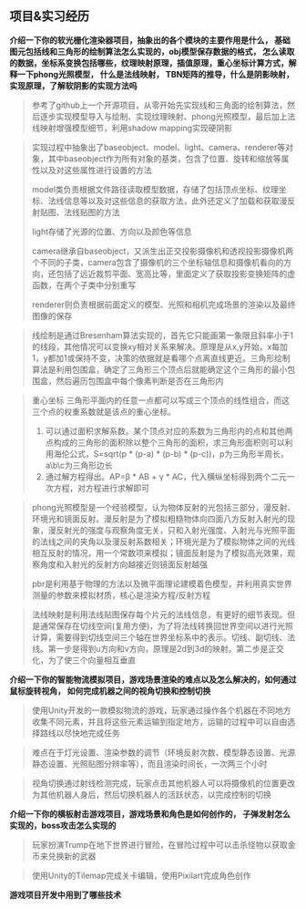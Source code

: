 ## 项目&实习经历 ##

__介绍一下你的软光栅化渲染器项目，抽象出的各个模块的主要作用是什么， 基础图元包括线和三角形的绘制算法怎么实现的，obj模型保存数据的格式， 怎么读取的数据，坐标系变换包括哪些，纹理映射原理，插值原理，重心坐标计算方式，解释一下phong光照模型， 什么是法线映射， TBN矩阵的推导，什么是阴影映射，实现原理，了解软阴影的实现方法吗__



> 参考了github上一个开源项目，从零开始先实现线和三角面的绘制算法，然后逐步实现模型导入与绘制、实现纹理映射、phong光照模型，最后加上法线映射增强模型细节，利用shadow  mapping实现硬阴影



> 实现过程中抽象出了baseobject、model、light、camera、renderer等对象，其中baseobject作为所有对象的基类，包含了位置、旋转和缩放等属性以及对这些属性进行设置的方法
>
> model类负责根据文件路径读取模型数据，存储了包括顶点坐标、纹理坐标、法线信息等以及对这些信息的获取方法，此外还定义了加载和获取漫反射贴图、法线贴图的方法
>
> light存储了光源的位置、方向以及颜色等信息
>
> camera继承自baseobject，又派生出正交投影摄像机和透视投影摄像机两个不同的子类，camera包含了摄像机的三个坐标轴信息和摄像机看向的方向，还包括了远近裁剪平面、宽高比等，里面定义了获取投影变换矩阵的虚函数，在两个子类中分别重写
>
> renderer则负责根据前面定义的模型、光照和相机完成场景的渲染以及最终图像的保存



> 线绘制是通过Bresenham算法实现的，首先它只能画第一象限且斜率小于1的线段，其他情况可以变换xy相对关系来解决。原理是从x,y开始，x每加1，y都加1或保持不变，决策的依据就是看哪个点离直线更近。三角形绘制算法是利用包围盒，确定了三角形三个顶点后就能确定这个三角形的最小包围盒，然后遍历包围盒中每个像素判断是否在三角形内



> 重心坐标 三角形平面内的任意一点都可以写成三个顶点的线性组合，而这三个点的权重系数就是该点的重心坐标。
>
> 1. 可以通过面积求解系数。某个顶点对应的系数为三角形内的点和其他两点构成的三角形的面积除以整个三角形的面积，求三角形面积则可以利用海伦公式，S=sqrt(p * (p-a) * (p-b) * (p-c))，p为三角形半周长，a\b\c为三角形边长
> 2. 通过解方程得出。AP=β * AB + γ * AC，代入横纵坐标得到两个二元一次方程，对方程进行求解即可



> phong光照模型是一个经验模型，认为物体反射的光包括三部分，漫反射、环境光和镜面反射。漫反射是为了模拟粗糙物体向四面八方反射入射光的现象，漫反射光的强度与观察角度无关，只和入射光强度、入射光与光照平面的法线之间的夹角以及漫反射系数相关；环境光是为了模拟物体之间的光线相互反射的情况，用一个常数项来模拟；镜面反射是为了模拟高光效果，观察角度和入射光的反射方向越接近则镜面反射越强
>
> pbr是利用基于物理的方法以及微平面理论建模着色模型，并利用真实世界测量的参数来模拟材质，核心是渲染方程/反射方程



> 法线映射是利用法线贴图保存每个片元的法线信息，有更好的细节表现。但是通常保存在切线空间(复用方便)，为了将法线转换回世界空间以进行光照计算，需要得到切线空间三个轴在世界坐标系中的表示。切线、副切线、法线。第一步是得到u方向和v方向，原理是2d到3d的映射。第二步是正交化，为了使三个向量相互垂直



__介绍一下你的智能物流模拟项目，游戏场景渲染的难点以及怎么解决的，如何通过鼠标旋转视角， 如何完成机器之间的视角切换和控制切换__



> 使用Unity开发的一款模拟物流的游戏，玩家通过操作各个机器在不同地方收集不同元素，并且将这些元素运输到指定地方，运输的过程中可以自由选择路线以尽快地完成任务



> 难点在于灯光设置、渲染参数的调节（环境反射次数、模型静态设置、光源静态设置、光照贴图分辨率等），而且渲染时间长，一次两三个小时



> 视角切换通过射线检测完成，玩家点击其他机器人可以将摄像机的位置更改为其他机器人身后，然后切换机器人的活跃状态，以完成控制的切换



__介绍一下你的横板射击游戏项目，游戏场景和角色是如何创作的， 子弹发射怎么实现的，boss攻击怎么实现的__



> 玩家扮演Trump在地下世界进行冒险，在冒险过程中可以击杀怪物以获取金币来兑换新的武器



> 使用Unity的Tilemap完成关卡编辑，使用Pixilart完成角色创作



__游戏项目开发中用到了哪些技术__



